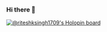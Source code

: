 ### Hi there 👋
[![@riteshksingh1709's Holopin board](https://holopin.me/riteshksingh1709)](https://holopin.io/@riteshksingh1709)

<!--
**RiteshKSingh1709/RiteshKSingh1709** is a ✨ _special_ ✨ repository because its `README.md` (this file) appears on your GitHub profile.


Here are some ideas to get you started:

- 🔭 I’m currently working on ...
- 🌱 I’m currently learning ...
- 👯 I’m looking to collaborate on ...
- 🤔 I’m looking for help with ...
- 💬 Ask me about ...
- 📫 How to reach me: ...
- 😄 Pronouns: ...
- ⚡ Fun fact: ...
-->
